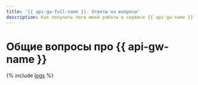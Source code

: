 ```yaml
---
title: '{{ api-gw-full-name }}. Ответы на вопросы'
description: Как получить логи моей работы в сервисе {{ api-gw-name }}. Подробнее читайте в разделе Запросы данных.
---
```


# Общие вопросы про {{ api-gw-name }}

{% include [logs](../../_qa/logs.md) %}
